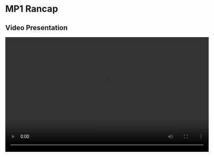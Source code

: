 # MP1 Rancap

## Video Presentation

<video width="640" height="360" controls>
  <source src="https://github.com/lemonani921/CSST106-CS4D-RANCAP/blob/main/4A-RANCAP-MP1.mp4" type="video/mp4">
  Your browser does not support the video tag.
</video>
